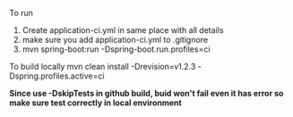 To run
1. Create application-ci.yml in same place with all details
2. make sure you add application-ci.yml to .gitignore
3. mvn spring-boot:run -Dspring-boot.run.profiles=ci

To build locally 
mvn clean install -Drevision=v1.2.3 -Dspring.profiles.active=ci


**Since use -DskipTests in github build, buid won't fail even it has error so make sure test correctly in local environment**